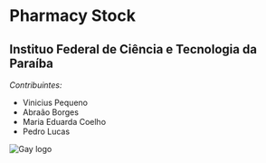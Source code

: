 # Pharmacy Stock
## Instituo Federal de Ciência e Tecnologia da Paraíba

_Contribuintes:_
  * Vinicius Pequeno
  * Abraão Borges
  * Maria Eduarda Coelho
  * Pedro Lucas

![Gay logo](https://e0.pxfuel.com/wallpapers/1014/611/desktop-wallpaper-lock-screen-lgbt-couple-lgbt-love.jpg)
